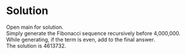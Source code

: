 # Solution

Open main for solution.
<br/>
Simply generate the Fibonacci sequence recursively before 4,000,000. While generating, if the term is even, add to the final answer.
<br/>
The solution is 4613732.